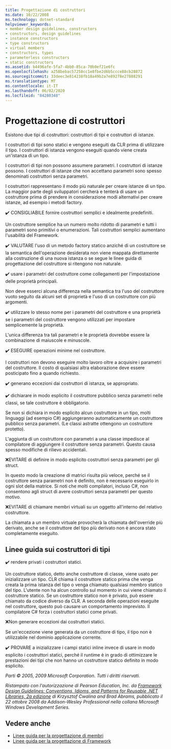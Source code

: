 ```yaml
---
title: Progettazione di costruttori
ms.date: 10/22/2008
ms.technology: dotnet-standard
helpviewer_keywords:
- member design guidelines, constructors
- constructors, design guidelines
- instance constructors
- type constructors
- virtual members
- constructors, types
- parameterless constructors
- static constructors
ms.assetid: b4496afe-5fa7-4bb0-85ca-70b0ef21e6fc
ms.openlocfilehash: a258bebac57258cc1e8fbe2d6b5ccce88cb28872
ms.sourcegitcommit: 33deec3e814238fb18a49b2a7e89278e27888291
ms.translationtype: MT
ms.contentlocale: it-IT
ms.lasthandoff: 06/02/2020
ms.locfileid: "84280348"
---
```

# <a name="constructor-design"></a>Progettazione di costruttori

Esistono due tipi di costruttori: costruttori di tipi e costruttori di istanze.

I costruttori di tipi sono statici e vengono eseguiti da CLR prima di utilizzare il tipo. I costruttori di istanza vengono eseguiti quando viene creata un'istanza di un tipo.

I costruttori di tipi non possono assumere parametri. I costruttori di istanze possono. I costruttori di istanze che non accettano parametri sono spesso denominati costruttori senza parametri.

I costruttori rappresentano il modo più naturale per creare istanze di un tipo. La maggior parte degli sviluppatori cercherà e tenterà di usare un costruttore prima di prendere in considerazione modi alternativi per creare istanze, ad esempio i metodi factory.

✔️ CONSIGLIABILE fornire costruttori semplici e idealmente predefiniti.

Un costruttore semplice ha un numero molto ridotto di parametri e tutti i parametri sono primitivi o enumerazioni. Tali costruttori semplici aumentano l'usabilità del Framework.

✔️ VALUTARE l'uso di un metodo factory statico anziché di un costruttore se la semantica dell'operazione desiderata non viene mappata direttamente alla costruzione di una nuova istanza o se segue le linee guida di progettazione del costruttore si ritengono non naturale.

✔️ usare i parametri del costruttore come collegamenti per l'impostazione delle proprietà principali.

Non deve esserci alcuna differenza nella semantica tra l'uso del costruttore vuoto seguito da alcuni set di proprietà e l'uso di un costruttore con più argomenti.

✔️ utilizzare lo stesso nome per i parametri del costruttore e una proprietà se i parametri del costruttore vengono utilizzati per impostare semplicemente la proprietà.

L'unica differenza tra tali parametri e le proprietà dovrebbe essere la combinazione di maiuscole e minuscole.

✔️ ESEGUIRE operazioni minime nel costruttore.

I costruttori non devono eseguire molto lavoro oltre a acquisire i parametri del costruttore. Il costo di qualsiasi altra elaborazione deve essere posticipato fino a quando richiesto.

✔️ generano eccezioni dai costruttori di istanza, se appropriato.

✔️ dichiarare in modo esplicito il costruttore pubblico senza parametri nelle classi, se tale costruttore è obbligatorio.

Se non si dichiara in modo esplicito alcun costruttore in un tipo, molti linguaggi (ad esempio C#) aggiungeranno automaticamente un costruttore pubblico senza parametri. (Le classi astratte ottengono un costruttore protetto).

L'aggiunta di un costruttore con parametri a una classe impedisce al compilatore di aggiungere il costruttore senza parametri. Questo causa spesso modifiche di rilievo accidentali.

❌EVITARE di definire in modo esplicito costruttori senza parametri per gli struct.

In questo modo la creazione di matrici risulta più veloce, perché se il costruttore senza parametri non è definito, non è necessario eseguirlo in ogni slot della matrice. Si noti che molti compilatori, incluso C#, non consentono agli struct di avere costruttori senza parametri per questo motivo.

❌EVITARE di chiamare membri virtuali su un oggetto all'interno del relativo costruttore.

La chiamata a un membro virtuale provocherà la chiamata dell'override più derivato, anche se il costruttore del tipo più derivato non è ancora stato completamente eseguito.

## <a name="type-constructor-guidelines"></a>Linee guida sui costruttori di tipi

✔️ rendere privati i costruttori statici.

Un costruttore statico, detto anche costruttore di classe, viene usato per inizializzare un tipo. CLR chiama il costruttore statico prima che venga creata la prima istanza del tipo o venga chiamato qualsiasi membro statico del tipo. L'utente non ha alcun controllo sul momento in cui viene chiamato il costruttore statico. Se un costruttore statico non è privato, può essere chiamato da codice diverso da CLR. A seconda delle operazioni eseguite nel costruttore, questo può causare un comportamento imprevisto. Il compilatore C# forza i costruttori statici come privati.

❌Non generare eccezioni dai costruttori statici.

Se un'eccezione viene generata da un costruttore di tipo, il tipo non è utilizzabile nel dominio applicazione corrente.

✔️ PROVARE a inizializzare i campi statici inline invece di usare in modo esplicito i costruttori statici, perché il runtime è in grado di ottimizzare le prestazioni dei tipi che non hanno un costruttore statico definito in modo esplicito.

*Parti © 2005, 2009 Microsoft Corporation. Tutti i diritti riservati.*

*Ristampato con l'autorizzazione di Pearson Education, Inc. da [Framework Design Guidelines: Conventions, Idioms, and Patterns for Reusable .NET Libraries, 2a edizione](https://www.informit.com/store/framework-design-guidelines-conventions-idioms-and-9780321545619) di Krzysztof Cwalina and Brad Abrams, pubblicato il 22 ottobre 2008 da Addison-Wesley Professional nella collana Microsoft Windows Development Series.*

## <a name="see-also"></a>Vedere anche

- [Linee guida per la progettazione di membri](member.md)
- [Linee guida per la progettazione di Framework](index.md)
